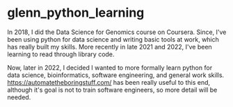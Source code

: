 # glenn_python_learning

In 2018, I did the Data Science for Genomics course on Coursera. Since, I've been using python for data science and writing basic tools at work, which has really built my skills. More recently in late 2021 and 2022, I've been learning to read through library code.

Now, later in 2022, I decided I wanted to more formally learn python for data science, bioinformatics, software engineering, and general work skills. https://automatetheboringstuff.com/ has been really useful to this end, although it's goal is not to train software engineers, so more detail will be needed.
